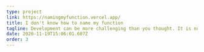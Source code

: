 ```yaml
---
type: project
link: https://namingmyfunction.vercel.app/
title: I don't know how to name my function
tagline: Development can be more challenging than you thought. It is not about algorithms, data structures, but about naming functions and variables!
date: 2020-11-19T15:06:01.607Z
order: 3
---
```

